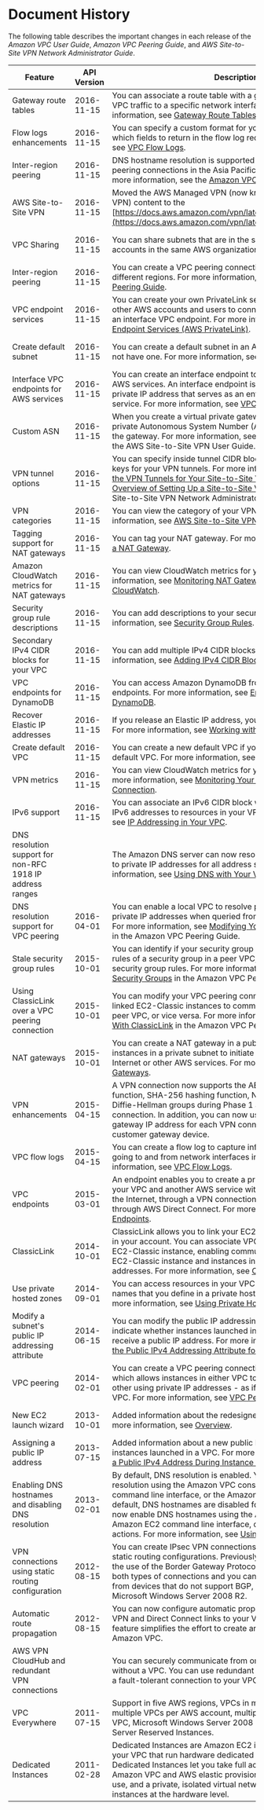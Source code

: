 # Document History<a name="WhatsNew"></a>

The following table describes the important changes in each release of the *Amazon VPC User Guide*, *Amazon VPC Peering Guide*, and *AWS Site\-to\-Site VPN Network Administrator Guide*\.


| Feature | API Version | Description | Release Date | 
| --- | --- | --- | --- | 
| Gateway route tables | 2016\-11\-15 | You can associate a route table with a gateway and route inbound VPC traffic to a specific network interface in your VPC\. For more information, see [Gateway Route Tables](VPC_Route_Tables.md#gateway-route-table)\. | 3 December 2019 | 
| Flow logs enhancements | 2016\-11\-15 | You can specify a custom format for your flow log and choose which fields to return in the flow log records\. For more information, see [VPC Flow Logs](flow-logs.md)\. | 11 September 2019 | 
| Inter\-region peering | 2016\-11\-15 | DNS hostname resolution is supported for inter\-region VPC peering connections in the Asia Pacific \(Hong Kong\) Region\. For more information, see the [Amazon VPC Peering Guide](https://docs.aws.amazon.com/vpc/latest/peering/)\. | 26 August 2019 | 
| AWS Site\-to\-Site VPN | 2016\-11\-15 |  Moved the AWS Managed VPN \(now known as AWS Site\-to\-Site VPN\) content to the [https://docs.aws.amazon.com/vpn/latest/s2svpn/VPC_VPN.html](https://docs.aws.amazon.com/vpn/latest/s2svpn/VPC_VPN.html)\.  | 18 December 2018 | 
| VPC Sharing | 2016\-11\-15 |  You can share subnets that are in the same VPC with multiple accounts in the same AWS organization\.  | 27 November 2018 | 
|  Inter\-region peering  |  2016\-11\-15  | You can create a VPC peering connection between VPCs in different regions\. For more information, see the [Amazon VPC Peering Guide](https://docs.aws.amazon.com/vpc/latest/peering/)\. | 29 November 2017 | 
|  VPC endpoint services  | 2016\-11\-15 | You can create your own PrivateLink service in a VPC and enable other AWS accounts and users to connect to your service through an interface VPC endpoint\. For more information, see [VPC Endpoint Services \(AWS PrivateLink\)](endpoint-service.md)\. | 28 November 2017 | 
|  Create default subnet  | 2016\-11\-15 | You can create a default subnet in an Availability Zone that does not have one\. For more information, see [Creating a Default Subnet](default-vpc.md#create-default-subnet)\. | 9 November 2017 | 
|  Interface VPC endpoints for AWS services  | 2016\-11\-15 | You can create an interface endpoint to privately connect to some AWS services\. An interface endpoint is a network interface with a private IP address that serves as an entry point for traffic to the service\. For more information, see [VPC Endpoints](vpc-endpoints.md)\. | 8 November 2017 | 
| Custom ASN | 2016\-11\-15 | When you create a virtual private gateway, you can specify the private Autonomous System Number \(ASN\) for the Amazon side of the gateway\. For more information, see [Virtual Private Gateway](https://docs.aws.amazon.com/vpn/latest/s2svpn/VPC_VPN.html#VPNGateway) in the AWS Site\-to\-Site VPN User Guide\. | 10 October 2017 | 
| VPN tunnel options | 2016\-11\-15 | You can specify inside tunnel CIDR blocks and custom pre\-shared keys for your VPN tunnels\. For more information, see [Configuring the VPN Tunnels for Your Site\-to\-Site VPN Connection](https://docs.aws.amazon.com/vpn/latest/s2svpn/VPNTunnels.html), and [Overview of Setting Up a Site\-to\-Site VPN Connection](https://docs.aws.amazon.com/vpc/latest/adminguide/Introduction.html#Summary) in the AWS Site\-to\-Site VPN Network Administrator Guide\. | 3 October 2017 | 
| VPN categories | 2016\-11\-15 | You can view the category of your VPN connection\. For more information, see [AWS Site\-to\-Site VPN Categories](https://docs.aws.amazon.com/vpn/latest/s2svpn/VPC_VPN.html#vpn-categories)\. | 3 October 2017 | 
| Tagging support for NAT gateways | 2016\-11\-15 | You can tag your NAT gateway\. For more information, see [Tagging a NAT Gateway](vpc-nat-gateway.md#nat-gateway-tagging)\. | 7 September 2017 | 
| Amazon CloudWatch metrics for NAT gateways | 2016\-11\-15 | You can view CloudWatch metrics for your NAT gateway\. For more information, see [Monitoring NAT Gateways Using Amazon CloudWatch](vpc-nat-gateway-cloudwatch.md)\. | 7 September 2017 | 
| Security group rule descriptions | 2016\-11\-15 | You can add descriptions to your security group rules\. For more information, see [Security Group Rules](VPC_SecurityGroups.md#SecurityGroupRules)\. | 31 August 2017 | 
| Secondary IPv4 CIDR blocks for your VPC | 2016\-11\-15 | You can add multiple IPv4 CIDR blocks to your VPC\. For more information, see [Adding IPv4 CIDR Blocks to a VPC](VPC_Subnets.md#vpc-resize)\. | 29 August 2017 | 
| VPC endpoints for DynamoDB | 2016\-11\-15 | You can access Amazon DynamoDB from your VPC using VPC endpoints\. For more information, see [Endpoints for Amazon DynamoDB](vpc-endpoints-ddb.md)\. | 16 August 2017 | 
| Recover Elastic IP addresses | 2016\-11\-15 | If you release an Elastic IP address, you might be able to recover it\. For more information, see [Working with Elastic IP Addresses](vpc-eips.md#WorkWithEIPs)\.  | 11 August 2017 | 
| Create default VPC | 2016\-11\-15 | You can create a new default VPC if you delete your existing default VPC\. For more information, see [Creating a Default VPC](default-vpc.md#create-default-vpc)\. | 27 July 2017 | 
| VPN metrics | 2016\-11\-15 | You can view CloudWatch metrics for your VPN connections\. For more information, see [Monitoring Your Site\-to\-Site VPN Connection](https://docs.aws.amazon.com/vpn/latest/s2svpn/monitoring-overview-vpn.html)\. | 15 May 2017 | 
| IPv6 support | 2016\-11\-15 | You can associate an IPv6 CIDR block with your VPC and assign IPv6 addresses to resources in your VPC\. For more information, see [IP Addressing in Your VPC](vpc-ip-addressing.md)\. | 1 December 2016 | 
| DNS resolution support for non\-RFC 1918 IP address ranges |  | The Amazon DNS server can now resolve private DNS hostnames to private IP addresses for all address spaces\. For more information, see [Using DNS with Your VPC](vpc-dns.md)\. | 24 October 2016 | 
| DNS resolution support for VPC peering | 2016\-04\-01 | You can enable a local VPC to resolve public DNS hostnames to private IP addresses when queried from instances in the peer VPC\. For more information, see [Modifying Your VPC Peering Connection](https://docs.aws.amazon.com/vpc/latest/peering/working-with-vpc-peering.html#modify-peering-connections) in the Amazon VPC Peering Guide\. | 28 July 2016 | 
| Stale security group rules | 2015\-10\-01 | You can identify if your security group is being referenced in the rules of a security group in a peer VPC, and you can identify stale security group rules\. For more information, see [Working With Stale Security Groups](https://docs.aws.amazon.com/vpc/latest/peering/working-with-vpc-peering.html#vpc-peering-stale-groups) in the Amazon VPC Peering Guide\. | 12 May 2016 | 
| Using ClassicLink over a VPC peering connection | 2015\-10\-01 | You can modify your VPC peering connection to enable local linked EC2\-Classic instances to communicate with instances in a peer VPC, or vice versa\. For more information, see [Configurations With ClassicLink](https://docs.aws.amazon.com/vpc/latest/peering/peering-configurations-classiclink.html) in the Amazon VPC Peering Guide\. | 26 April 2016 | 
| NAT gateways | 2015\-10\-01 | You can create a NAT gateway in a public subnet and enable instances in a private subnet to initiate outbound traffic to the Internet or other AWS services\. For more information, see [NAT Gateways](vpc-nat-gateway.md)\. | 17 December 2015 | 
| VPN enhancements | 2015\-04\-15 |  A VPN connection now supports the AES 256\-bit encryption function, SHA\-256 hashing function, NAT traversal, and additional Diffie\-Hellman groups during Phase 1 and Phase 2 of a connection\. In addition, you can now use the same customer gateway IP address for each VPN connection that uses the same customer gateway device\.  | 28 October 2015 | 
| VPC flow logs | 2015\-04\-15 | You can create a flow log to capture information about the IP traffic going to and from network interfaces in your VPC\. For more information, see [VPC Flow Logs](flow-logs.md)\. | 10 June 2015 | 
| VPC endpoints | 2015\-03\-01 | An endpoint enables you to create a private connection between your VPC and another AWS service without requiring access over the Internet, through a VPN connection, through a NAT instance, or through AWS Direct Connect\. For more information, see [VPC Endpoints](vpc-endpoints.md)\. | 11 May 2015 | 
|  ClassicLink  |  2014\-10\-01  |  ClassicLink allows you to link your EC2\-Classic instance to a VPC in your account\. You can associate VPC security groups with the EC2\-Classic instance, enabling communication between your EC2\-Classic instance and instances in your VPC using private IP addresses\. For more information, see [ClassicLink](vpc-classiclink.md)\.  |  7 January 2015  | 
|  Use private hosted zones  |  2014\-09\-01  |  You can access resources in your VPC using custom DNS domain names that you define in a private hosted zone in Route 53\. For more information, see [Using Private Hosted Zones](vpc-dns.md#vpc-private-hosted-zones)\.  |  5 November 2014  | 
|  Modify a subnet's public IP addressing attribute  |  2014\-06\-15  |  You can modify the public IP addressing attribute of your subnet to indicate whether instances launched into that subnet should receive a public IP address\. For more information, see [Modifying the Public IPv4 Addressing Attribute for Your Subnet](vpc-ip-addressing.md#subnet-public-ip)\.  |  21 June 2014  | 
|  VPC peering  |  2014\-02\-01  |  You can create a VPC peering connection between two VPCs, which allows instances in either VPC to communicate with each other using private IP addresses \- as if they are within the same VPC\. For more information, see [VPC Peering](vpc-peering.md)\.  |  24 March 2014  | 
|  New EC2 launch wizard  |  2013\-10\-01  |  Added information about the redesigned EC2 launch wizard\. For more information, see [Overview](VPC_Scenario1.md#Configuration)\.  |  10 October 2013  | 
|  Assigning a public IP address  |  2013\-07\-15  |  Added information about a new public IP addressing feature for instances launched in a VPC\. For more information, see [Assigning a Public IPv4 Address During Instance Launch](vpc-ip-addressing.md#vpc-public-ip)\.  |  20 August 2013  | 
|  Enabling DNS hostnames and disabling DNS resolution  | 2013\-02\-01 |  By default, DNS resolution is enabled\. You can now disable DNS resolution using the Amazon VPC console, the Amazon EC2 command line interface, or the Amazon EC2 API actions\. By default, DNS hostnames are disabled for nondefault VPCs\. You can now enable DNS hostnames using the Amazon VPC console, the Amazon EC2 command line interface, or the Amazon EC2 API actions\. For more information, see [Using DNS with Your VPC](vpc-dns.md)\.  |  11 March 2013  | 
|  VPN connections using static routing configuration  | 2012\-08\-15 |  You can create IPsec VPN connections to Amazon VPC using static routing configurations\. Previously, VPN connections required the use of the Border Gateway Protocol \(BGP\)\. We now support both types of connections and you can now establish connectivity from devices that do not support BGP, including Cisco ASA and Microsoft Windows Server 2008 R2\.  |  13 September 2012  | 
|  Automatic route propagation  | 2012\-08\-15 |  You can now configure automatic propagation of routes from your VPN and Direct Connect links to your VPC routing tables\. This feature simplifies the effort to create and maintain connectivity to Amazon VPC\.  |  13 September 2012  | 
|  AWS VPN CloudHub and redundant VPN connections  |  |  You can securely communicate from one site to another with or without a VPC\. You can use redundant VPN connections to provide a fault\-tolerant connection to your VPC\.  |  29 September 2011  | 
|  VPC Everywhere  | 2011\-07\-15 |  Support in five AWS regions, VPCs in multiple Availability Zones, multiple VPCs per AWS account, multiple VPN connections per VPC, Microsoft Windows Server 2008 R2 and Microsoft SQL Server Reserved Instances\.  |  03 August 2011  | 
|  Dedicated Instances  | 2011\-02\-28 |  Dedicated Instances are Amazon EC2 instances launched within your VPC that run hardware dedicated to a single customer\. Dedicated Instances let you take full advantage of the benefits of Amazon VPC and AWS elastic provisioning, pay only for what you use, and a private, isolated virtual network—all while isolating your instances at the hardware level\.   |  27 March 2011  | 